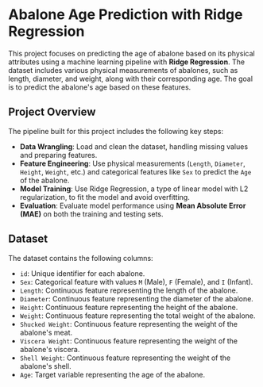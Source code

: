 # Abalone Age Prediction with Ridge Regression

This project focuses on predicting the age of abalone based on its physical attributes using a machine learning pipeline with **Ridge Regression**. The dataset includes various physical measurements of abalones, such as length, diameter, and weight, along with their corresponding age. The goal is to predict the abalone's age based on these features.

## Project Overview

The pipeline built for this project includes the following key steps:

- **Data Wrangling**: Load and clean the dataset, handling missing values and preparing features.
- **Feature Engineering**: Use physical measurements (`Length`, `Diameter`, `Height`, `Weight`, etc.) and categorical features like `Sex` to predict the `Age` of the abalone.
- **Model Training**: Use Ridge Regression, a type of linear model with L2 regularization, to fit the model and avoid overfitting.
- **Evaluation**: Evaluate model performance using **Mean Absolute Error (MAE)** on both the training and testing sets.

## Dataset

The dataset contains the following columns:

- `id`: Unique identifier for each abalone.
- `Sex`: Categorical feature with values `M` (Male), `F` (Female), and `I` (Infant).
- `Length`: Continuous feature representing the length of the abalone.
- `Diameter`: Continuous feature representing the diameter of the abalone.
- `Height`: Continuous feature representing the height of the abalone.
- `Weight`: Continuous feature representing the total weight of the abalone.
- `Shucked Weight`: Continuous feature representing the weight of the abalone's meat.
- `Viscera Weight`: Continuous feature representing the weight of the abalone's viscera.
- `Shell Weight`: Continuous feature representing the weight of the abalone's shell.
- `Age`: Target variable representing the age of the abalone.


